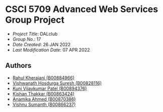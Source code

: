 # CSCI 5709 Advanced Web Services Group Project

- _Project Title_: DALclub
- _Group No._: 17
- _Date Created_: 26 JAN 2022
- _Last Modification Date_: 07 APR 2022

## Authors

- [Rahul Kherajani (B00884966)](mailto:rh346685@dal.ca)
- [Vishwanath Hosdurga Suresh (B00828116)](mailto:vs542176@dal.ca)
- [Kunj Vijaykumar Patel (B00894376)](mailto:kn846956@dal.ca)
- [Kishan Thakkar (B00863424)](mailto:ks940236@dal.ca)
- [Anamika Ahmed (B00870386)](mailto:an571953@dal.ca)
- [Vishnu Sumanth (B00866237)](mailto:dvsumanth@dal.ca)
